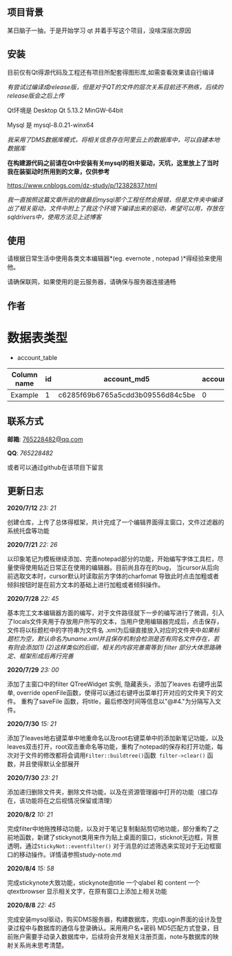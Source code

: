 ## 项目背景

某日脑子一抽，于是开始学习 qt 并着手写这个项目，没啥深层次原因 

## 安装

目前仅有Qt得源代码及工程还有项目所配套得图形库,如需查看效果请自行编译 

*有尝试过编译成release版，但是对于QT的文件的层次关系目前还不熟练，后续的release版会之后上传*

Qt环境是 Desktop Qt 5.13.2  MinGW-64bit

Mysql 是 mysql-8.0.21-winx64

*我采用了DMS数据库模式，将相关信息存在阿里云上的数据库中，可以自建本地数据库*

**在构建源代码之前请在Qt中安装有关mysql的相关驱动，天坑，这里放上了当时我在装驱动时所用到的文章，仅供参考**

<https://www.cnblogs.com/dz-study/p/12382837.html>

*我一直按照这篇文章所说的做最后mysql那个工程任然会报错，但是文件夹中编译出了相关驱动，文件中附上了我这个环境下编译出来的驱动，希望可以用，存放在sqldrivers中，使用方法见上述博客*

## 使用

请根据日常生活中使用各类文本编辑器*(eg.  evernote , notepad )*得经验来使用他。

请确保联网，如果使用的是云服务器，请确保与服务器连接通畅

## 作者



# 数据表类型

* account_table

| Column name | id   | account_md5                      | account_id | permission |
| ----------- | ---- | -------------------------------- | ---------- | ---------- |
| Example     | 1    | c6285f69b6765a5cdd3b09556d84c5be | 0          | 0          |


## 联系方式

**邮箱**: 765228482@qq.com 

**QQ**:  *765228482*

或者可以通过github在该项目下留言 

## 更新日志

**2020/7/12**  *23: 21*

  创建仓库，上传了总体得框架，共计完成了一个编辑界面得主窗口，文件过滤器的系统托盘等功能

**2020/7/21**  *22: 26*  

以印象笔记为模板继续添加、完善notepad部分的功能，开始编写字体工具栏，尽量使得使用贴近日常正在使用的编辑器。目前尚且存在的bug， 当cursor从后向前选取文本时，cursor默认时读取前方字体的charfomat 导致此时点击加粗或者倾斜按钮时是在前方文本的基础上进行加粗或者倾斜操作。

**2020/7/28**  *22: 45*

基本完工文本编辑器方面的编写，对于文件路径就下一步的编写进行了微调，引入了locals文件夹用于存放用户所写的文本，当用户使用编辑器完成后，点击保存，文件将以标题栏中的字符串为文件名 .xml为后缀直接放入对应的文件夹中*如果标题栏为空，默认命名为uname.xml并且保存机制会检测是否有同名文件存在，若有则会添加(1) (2)这样类似的后缀，相关的内容完善需等到 filter 部分大体思路确定、框架形成后再行完善*   

**2020/7/29**  *23: 00*

添加了主窗口中的filter QTreeWidget 实例, 隐藏表头，添加了leaves 右键呼出菜单, override openFile函数，使得可以通过右键呼出菜单打开对应的文件夹下的文件。 重构了saveFile 函数，将title，最后修改时间等信息以"@#4."为分隔写入文件。 

**2020/7/30**  *15: 21*

添加了leaves地右键菜单中地重命名以及root右键菜单中的添加新笔记功能，以及leaves双击打开，root双击重命名等功能，重构了notepad的保存和打开功能，每次对于文件的修改都将会调用`Filter::buildtree()`函数` filter->clear()` 函数，并且使得默认全部展开

**2020/7/30**  *23: 21*

添加递归删除文件夹，删除文件功能，以及在资源管理器中打开的功能（接口存在，该功能将在之后视情况保留或清理）

**2020/8/2**  *10: 21*

完成filter中地拖拽移动功能，以及对于笔记复制黏贴剪切地功能，部分重构了之前地函数，新建了stickynot类用来作为贴上桌面的窗口，sticknot无边框，背景透明，通过`StickyNot::eventfilter()` 对于消息的过滤筛选来实现对于无边框窗口的移动操作。详情请参照study-note.md

**2020/8/4** *15: 58*

完成stickynote大致功能，stickynote由title 一个qlabel 和 content 一个qtextbrowser 显示相关文字，在原有窗口上添加上相关功能

**2020/8/8** *22: 45*

完成安装mysql驱动，购买DMS服务器，构建数据库，完成Login界面的设计及登录过程中与数据库的通信与登录确认。采用用户名+密码 MD5匹配方式登录，目前账户需要手动录入数据库中，后续将会开发相关注册页面，note与数据库的映射关系尚未思考清楚。